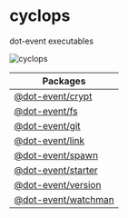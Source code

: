 # cyclops

dot-event executables

![cyclops](https://media.giphy.com/media/OKRBncbhKEHkY/giphy.gif)

| Packages |
| ---- |
| [@dot-event/crypt](/dot-event/crypt) |
| [@dot-event/fs](/dot-event/fs) |
| [@dot-event/git](/dot-event/git) |
| [@dot-event/link](/dot-event/link) |
| [@dot-event/spawn](/dot-event/spawn) |
| [@dot-event/starter](/dot-event/starter) |
| [@dot-event/version](/dot-event/version) |
| [@dot-event/watchman](/dot-event/watchman) |
